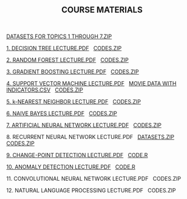 <html>
  
  <center><h2>COURSE MATERIALS</h2></center>
  <br>
  <p><a href="DATASETS_TOPICS1-7.zip">DATASETS FOR TOPICS 1 THROUGH 7.ZIP</a></p>
  <p><a href="1. Decision Tree.pdf">1. DECISION TREE LECTURE.PDF</a>&nbsp;&nbsp;&nbsp;<a href="DECISION_TREE_CODES.zip">CODES.ZIP</a></p>
  <p><a href="2. Random Forest.pdf">2. RANDOM FOREST LECTURE.PDF</a>&nbsp;&nbsp;&nbsp;<a href="RANDOM_FOREST_CODES.zip">CODES.ZIP</a></p>
    <p><a href="3. Gradient Boosting.pdf">3. GRADIENT BOOSTING LECTURE.PDF</a>&nbsp;&nbsp;&nbsp;<a href="GRADIENT_BOOSTING_CODES.zip">CODES.ZIP</a></p>
      <p><a href="4. Support Vector Machine.pdf">4. SUPPORT VECTOR MACHINE LECTURE.PDF</a>&nbsp;&nbsp;&nbsp;<a href="movie_data_ind.csv">MOVIE DATA WITH INDICATORS.CSV</a>&nbsp;&nbsp;&nbsp;<a href="SVM_CODES.zip">CODES.ZIP</a></p>
        <p><a href="5. k-Nearest Neighbor.pdf">5. k-NEAREST NEIGHBOR LECTURE.PDF</a>&nbsp;&nbsp;&nbsp;<a href="kNN_CODES.zip">CODES.ZIP</a></p>
          <p> <a href="6. Naive Bayes.pdf">6. NAIVE BAYES LECTURE.PDF</a>&nbsp;&nbsp;&nbsp;<a href="NAIVE_BAYES_CODES.zip">CODES.ZIP</a></p>
            <p><a href="7.Artificial Neural Network.pdf">7. ARTIFICIAL NEURAL NETWORK LECTURE.PDF</a>&nbsp;&nbsp;&nbsp;<a href="ANN_CODES.zip">CODES.ZIP</a></p>
            <p>8. RECURRENT NEURAL NETWORK LECTURE.PDF&nbsp;&nbsp;&nbsp;<a href="RNN_DATASETS.zip">DATASETS.ZIP</a>&nbsp;&nbsp;&nbsp;
              <a href="RNN_CODES.zip">CODES.ZIP</a></p>
            <p><a href="9. Change-Point Detection.pdf">9. CHANGE-POINT DETECTION LECTURE.PDF</a>&nbsp;&nbsp;&nbsp;<a href="ChangePointDetection.R">CODE.R</a></p>
            <p><a href="10. Anomaly Detection.pdf">10. ANOMALY DETECTION LECTURE.PDF</a>&nbsp;&nbsp;&nbsp;<a href="AnomalyDetection.R">CODE.R</a></p>
            <p>11. CONVOLUTIONAL NEURAL NETWORK LECTURE.PDF&nbsp;&nbsp;&nbsp;CODES.ZIP</p>
      <p>12. NATURAL LANGUAGE PROCESSING LECTURE.PDF&nbsp;&nbsp;&nbsp;CODES.ZIP</p>
 </html>
